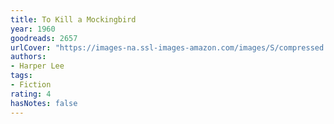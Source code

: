 ```yaml
---
title: To Kill a Mockingbird
year: 1960
goodreads: 2657
urlCover: "https://images-na.ssl-images-amazon.com/images/S/compressed.photo.goodreads.com/books/1553383690i/2657.jpg"
authors:
- Harper Lee
tags:
- Fiction
rating: 4
hasNotes: false
---
```

